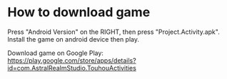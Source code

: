 # How to download game
Press "Android Version" on the RIGHT, then press "Project.Activity.apk". Install the game on android device then play.

Download game on Google Play: https://play.google.com/store/apps/details?id=com.AstralRealmStudio.TouhouActivities
